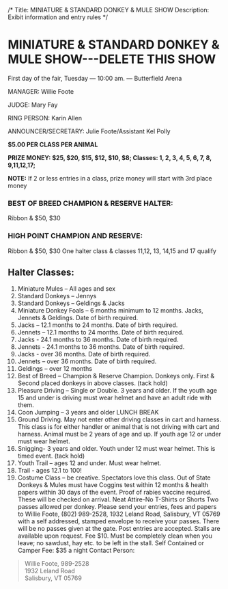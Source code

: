 /*
Title: MINIATURE & STANDARD DONKEY & MULE SHOW
Description: Exibit information and entry rules
*/

# MINIATURE & STANDARD DONKEY & MULE SHOW---DELETE THIS SHOW

First day of the fair, Tuesday — 10:00 am. — Butterfield Arena

MANAGER: Willie Foote

JUDGE: Mary Fay 

RING PERSON: Karin Allen 

ANNOUNCER/SECRETARY: Julie Foote/Assistant Kel Polly

**$5.00 PER CLASS PER ANIMAL**

**PRIZE MONEY: $25, $20, $15, $12, $10, $8; Classes: 1, 2, 3, 4, 5, 6, 7, 8, 9,11,12,17;**

**NOTE:** If 2 or less entries in a class, prize money will start with 3rd place money

### BEST OF BREED CHAMPION & RESERVE HALTER:
Ribbon & $50, $30
### HIGH POINT CHAMPION AND RESERVE:
Ribbon & $50, $30
One halter class & classes 11,12, 13, 14,15 and 17 qualify

## Halter Classes:

1. Miniature Mules – All ages and sex
2. Standard Donkeys – Jennys
3. Standard Donkeys – Geldings & Jacks
4. Miniature Donkey Foals – 6 months minimum to 12 months. Jacks, Jennets & Geldings.
Date of birth required.
5. Jacks – 12.1 months to 24 months. Date of birth required.
6. Jennets – 12.1 months to 24 months. Date of birth required.
7. Jacks - 24.1 months to 36 months. Date of birth required.
8. Jennets - 24.1 months to 36 months. Date of birth required.
9. Jacks - over 36 months. Date of birth required.
10. Jennets – over 36 months. Date of birth required.
11. Geldings – over 12 months
12. Best of Breed – Champion & Reserve Champion. Donkeys only. First & Second placed
donkeys in above classes. (tack hold)
13. Pleasure Driving – Single or Double. 3 years and older. If the youth age 15 and under is
driving must wear helmet and have an adult ride with them.
14. Coon Jumping – 3 years and older
LUNCH BREAK
15. Ground Driving. May not enter other driving classes in cart and harness. This class is for
either handler or animal that is not driving with cart and harness. Animal must be 2 years
of age and up. If youth age 12 or under must wear helmet.
16. Snigging- 3 years and older. Youth under 12 must wear helmet. This is timed event.
(tack hold)
17. Youth Trail – ages 12 and under. Must wear helmet.
18. Trail - ages 12.1 to 100!
19. Costume Class – be creative. Spectators love this class.
 Out of State Donkeys & Mules must have Coggins test within 12 months & health papers within
30 days of the event. Proof of rabies vaccine required. These will be checked on arrival.
Neat Attire-No T-Shirts or Shorts
Two passes allowed per donkey. Please send your entries, fees and papers to Willie Foote,
(802) 989-2528, 1932 Leland Road, Salisbury, VT 05769 with a self addressed, stamped
envelope to receive your passes. There will be no passes given at the gate.
Post entries are accepted. Stalls are available upon request. Fee $10. Must be completely clean
when you leave; no sawdust, hay etc. to be left in the stall.
Self Contained or Camper Fee: $35 a night
Contact Person: 
> Willie Foote, 989-2528 <br/>
>  1932 Leland Road <br/>
>  Salisbury, VT 05769 <br/>
